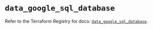 # `data_google_sql_database`

Refer to the Terraform Registry for docs: [`data_google_sql_database`](https://registry.terraform.io/providers/hashicorp/google/6.11.0/docs/data-sources/sql_database).
